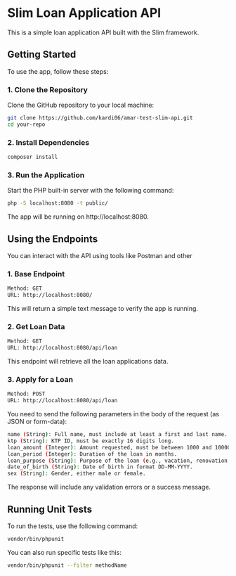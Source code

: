 # Slim Loan Application API

This is a simple loan application API built with the Slim framework.

## Getting Started

To use the app, follow these steps:

### 1. Clone the Repository

Clone the GitHub repository to your local machine:

```bash
git clone https://github.com/kardi06/amar-test-slim-api.git
cd your-repo
```

### 2. Install Dependencies

```bash
composer install
```

### 3. Run the Application
Start the PHP built-in server with the following command:

```bash
php -S localhost:8080 -t public/
```

The app will be running on http://localhost:8080.

## Using the Endpoints

You can interact with the API using tools like Postman and other

### 1. Base Endpoint

```bash
Method: GET
URL: http://localhost:8080/
```

This will return a simple text message to verify the app is running.

### 2. Get Loan Data

```bash
Method: GET
URL: http://localhost:8080/api/loan
```

This endpoint will retrieve all the loan applications data.

### 3. Apply for a Loan

```bash
Method: POST
URL: http://localhost:8080/api/loan
```

You need to send the following parameters in the body of the request (as JSON or form-data):
```bash
name (String): Full name, must include at least a first and last name.
ktp (String): KTP ID, must be exactly 16 digits long.
loan_amount (Integer): Amount requested, must be between 1000 and 10000.
loan_period (Integer): Duration of the loan in months.
loan_purpose (String): Purpose of the loan (e.g., vacation, renovation, electronics, wedding, rent, car, investment).
date_of_birth (String): Date of birth in format DD-MM-YYYY.
sex (String): Gender, either male or female.
```

The response will include any validation errors or a success message.

## Running Unit Tests

To run the tests, use the following command:

```bash
vendor/bin/phpunit
```

You can also run specific tests like this:
```bash
vendor/bin/phpunit --filter methodName
```